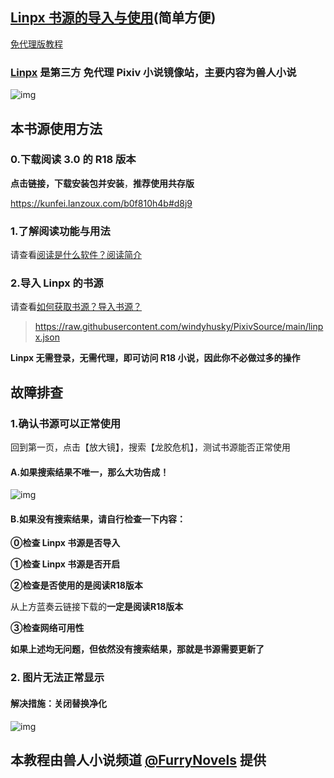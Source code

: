 ## [Linpx 书源的导入与使用](https://telegra.ph/FurryNovelsReading-05-04-07)(简单方便)

[免代理版教程](https://docs.qq.com/doc/DSVBUdWtHc0xQR3F1)

### [Linpx](http://www.furrynovel.xyz/) 是第三方 免代理 Pixiv 小说镜像站，主要内容为**兽人小说**

![img](https://telegra.ph/file/b42876352720a6f4b7515.png)



## 本书源使用方法

### 0.下载阅读 3.0 的 R18 版本

**点击链接，下载安装包并安装**，**推荐使用共存版**

https://kunfei.lanzoux.com/b0f810h4b#d8j9

### 1.了解阅读功能与用法

请查看[阅读是什么软件？阅读简介](https://github.com/windyhusky/PixivSource/blob/main/doc/Legado.md)

### 2.导入 Linpx 的书源

请查看[如何获取书源？导入书源？](https://github.com/windyhusky/PixivSource/blob/main/doc/Import.md)
>https://raw.githubusercontent.com/windyhusky/PixivSource/main/linpx.json

**Linpx 无需登录，无需代理，即可访问 R18 小说，因此你不必做过多的操作**



## 故障排查

### 1.确认书源可以正常使用

回到第一页，点击【放大镜】，搜索【龙胶危机】，测试书源能否正常使用

#### A.如果搜索结果不唯一，那么大功告成！

![img](https://telegra.ph/file/7a33b98d43b378f0ab59f.png)



#### B.如果没有搜索结果，请自行检查一下内容：

**⓪检查 Linpx 书源是否导入**

**①检查 Linpx 书源是否开启**

**②检查是否使用的是阅读R18版本**

从上方蓝奏云链接下载的**一定是阅读R18版本**

**③检查网络可用性**

**如果上述均无问题，但依然没有搜索结果，那就是书源需要更新了**



### 2. 图片无法正常显示

#### 解决措施：关闭替换净化

![img](https://telegra.ph/file/c91258bc36af99210c162.png)



## 本教程由兽人小说频道 [@FurryNovels](https://t.me/FurryNovels) 提供
